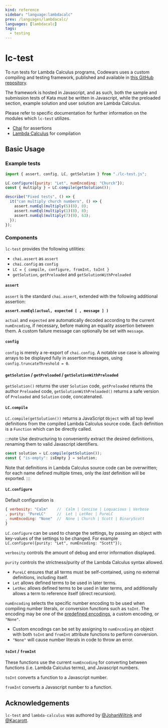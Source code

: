 ```yaml
---
kind: reference
sidebar: "language:lambdacalc"
prev: /languages/lambdacalc/
languages: [lambdacalc]
tags:
  - testing
---
```


# lc-test

To run tests for Lambda Calculus programs, Codewars uses a custom compiling and testing framework, published and available in [this GitHub repository][test-framework-repo].

The framework is hosted in Javascript, and as such, both the sample and submission tests of Kata must be written in Javascript, while the preloaded section, example solution and user solution are Lambda Calculus.

Please refer to specific documentation for further information on the modules which `lc-test` utilizes.
- [Chai][chai-docs] for assertions
- [Lambda Calculus][lc-docs] for compilation

## Basic Usage

### Example tests
```javascript
import { assert, config, LC, getSolution } from "./lc-test.js";

LC.configure({purity: "Let", numEncoding: "Church"});
const { multiply } = LC.compile(getSolution());

describe("Fixed tests", () => {
  it("can multiply church numbers", () => {
    assert.numEql(multiply(5)(0), 0);
    assert.numEql(multiply(1)(8), 8);
    assert.numEql(multiply(7)(9), 63);
  });
});
```

### Components

`lc-test` provides the following utilities:
* `chai.assert` as `assert`
* `chai.config` as `config`
* `LC = { compile, configure, fromInt, toInt }`
* `getSolution`, `getPreloaded` and `getSolutionWithPreloaded`

#### `assert`

`assert` is the standard `chai.assert`, extended with the following additional assertion:

**`assert.numEql(actual, expected [ , message ] )`**

`actual` and `expected` are automatically decoded according to the current `numEncoding`, if necessary, before making an equality assertion between them. A custom failure message can optionally be set with `message`.

#### `config`

`config` is merely a re-export of `chai.config`. A notable use case is allowing arrays to be displayed fully in assertion messages, using `config.truncateThreshold = 0`.

#### `getSolution` / `getPreloaded` / `getSolutionWithPreloaded`
`getSolution()` returns the user `Solution` code, `getPreloaded` returns the author `Preloaded` code, `getSolutionWithPreloaded()` returns a safe version of `Preloaded` and `Solution` code, concatenated.

#### `LC.compile`

`LC.compile(getSolution())` returns a JavaScript `Object` with all top level definitions from the compiled Lambda Calculus source code. Each definition is a `Function` which can be directly called.

:::note
Use destructuring to conveniently extract the desired definitions, renaming them to valid Javascript identifiers.

```javascript
const solution = LC.compile(getSolution());
const { "is-empty": isEmpty } = solution;
```

Note that definitions in Lambda Calculus source code can be overwritten; for each name defined multiple times, only the _last_ definition will be exported.
:::

#### `LC.configure`

Default configuration is

```javascript
{ verbosity: "Calm"    //  Calm | Concise | Loquacious | Verbose
, purity: "PureLC"     //  Let | LetRec | PureLC
, numEncoding: "None"  //  None | Church | Scott | BinaryScott
}
```

`LC.configure` can be used to change the settings, by passing an object with key-values of the settings to be changed. For example `LC.configure({purity: "Let", numEncoding: "Scott"});`

`verbosity` controls the amount of debug and error information displayed.

`purity` controls the strictness/purity of the Lambda Calculus syntax allowed.
- `PureLC` ensures that all terms must be self-contained, using no external definitions, including itself.
- `Let` allows defined terms to be used in later terms.
- `LetRec` allows defined terms to be used in later terms, and additionally allows a term to reference itself (direct recursion).

`numEncoding` selects the specific number encoding to be used when compiling number literals, or conversion functions such as `toInt`. The encoding may be one of the [predefined encodings][lc-docs], a custom encoding, or `"None"`.
- Custom encodings can be set by assigning to `numEncoding` an object with both `toInt` and `fromInt` attribute functions to perform conversion.
- `"None"` will cause number literals in code to throw an error.

#### `toInt` / `fromInt`

These functions use the current `numEncoding` for converting between functions (i.e. Lambda Calculus terms), and Javascript numbers.

`toInt` converts a function to a Javascript number.

`fromInt` converts a Javascript number to a function.

## Acknowledgements

`lc-test` and `lambda-calculus` was authored by [@JohanWiltink](https://github.com/JohanWiltink) and [@Kacarott](https://github.com/Kacarott).

[test-framework-repo]: https://github.com/codewars/lambda-calculus
[chai-docs]: https://www.chaijs.com/api/assert/
[lc-docs]: https://github.com/codewars/lambda-calculus/wiki
